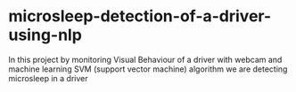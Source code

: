 # microsleep-detection-of-a-driver-using-nlp
In this project by monitoring Visual Behaviour of a driver with webcam and machine  learning SVM (support vector machine) algorithm we are detecting microsleep in a  driver
